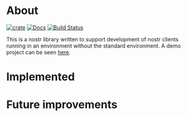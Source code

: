 # About

[![crate][crate-image]][crate-link]
[![Docs][docs-image]][docs-link]
[![Build Status][build-image]][build-link]

This is a nostr library written to support development of nostr clients running in an environment without the standard environment.
A demo project can be seen [here](https://github.com/isaac-asdf/esp32-nostr-client).

# Implemented

# Future improvements

[//]: # "badges"
[crate-image]: https://buildstats.info/crate/nostr-nostd
[crate-link]: https://crates.io/crates/nostr-nostd
[docs-image]: https://docs.rs/nostr-nostd/badge.svg
[docs-link]: https://docs.rs/nostr-nostd/
[build-image]: https://github.com/isaac-asadf/nostr-nostd/actions/workflows/nostr-nostd.yml/badge.svg
[build-link]: https://github.com/RustCrypto/formats/actions/workflows/nostr-nostd.yml
